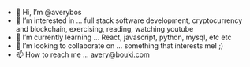 - 👋 Hi, I’m @averybos
- 👀 I’m interested in ... full stack software development, cryptocurrency and blockchain, exercising, reading, watching youtube
- 🌱 I’m currently learning ... React, javascript, python, mysql, etc etc
- 💞️ I’m looking to collaborate on ... something that interests me! ;)
- 📫 How to reach me ... avery@bouki.com

<!---
averybos/averybos is a ✨ special ✨ repository because its `README.md` (this file) appears on your GitHub profile.
You can click the Preview link to take a look at your changes.
--->
